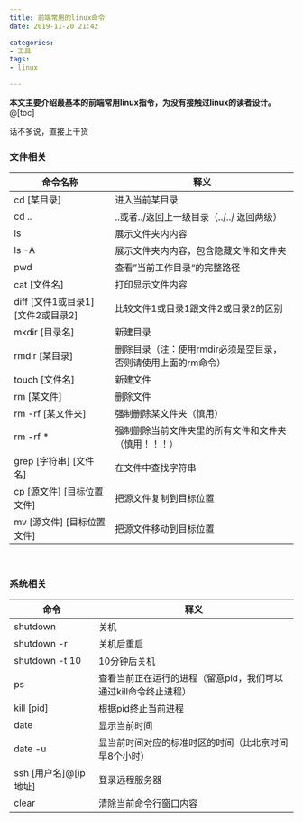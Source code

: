 ```yaml
---
title: 前端常用的linux命令
date: 2019-11-20 21:42

categories:
- 工具
tags:
- linux

---
```


**本文主要介绍最基本的前端常用linux指令，为没有接触过linux的读者设计。**
@[toc]
<br>

话不多说，直接上干货

### 文件相关

| 命令名称                               | 释义                                                         |
| -------------------------------------- | ------------------------------------------------------------ |
| cd  [某目录]                           | 进入当前某目录                                               |
| cd ..                                  | ..或者../返回上一级目录（../../ 返回两级）                   |
| ls                                     | 展示文件夹内内容                                             |
| ls -A                                  | 展示文件夹内内容，包含隐藏文件和文件夹                       |
| pwd                                    | 查看”当前工作目录“的完整路径                                 |
| cat [文件名]                           | 打印显示文件内容                                             |
| diff \[文件1或目录1\] \[文件2或目录2\] | 比较文件1或目录1跟文件2或目录2的区别                         |
| mkdir [目录名]                         | 新建目录                                                     |
| rmdir [某目录]                         | 删除目录（注：使用rmdir必须是空目录，否则请使用上面的rm命令） |
| touch [文件名]                         | 新建文件                                                     |
| rm [某文件]                            | 删除文件                                                     |
| rm -rf [某文件夹]                      | 强制删除某文件夹（慎用）                                     |
| rm -rf *                               | 强制删除当前文件夹里的所有文件和文件夹（慎用！！！）         |
| grep [字符串] [文件名]                 | 在文件中查找字符串                                           |
| cp \[源文件\] \[目标位置文件\]         | 把源文件复制到目标位置                                       |
| mv \[源文件\] \[目标位置文件\]         | 把源文件移动到目标位置                                       |

<br>

### 系统相关

| 命令                      | 释义                                                         |
| ------------------------- | ------------------------------------------------------------ |
| shutdown                  | 关机                                                         |
| shutdown -r               | 关机后重启                                                   |
| shutdown -t 10            | 10分钟后关机                                                 |
| ps                        | 查看当前正在运行的进程（留意pid，我们可以通过kill命令终止进程） |
| kill \[pid\]              | 根据pid终止当前进程                                          |
| date                      | 显示当前时间                                                 |
| date -u                   | 显当前时间对应的标准时区的时间（比北京时间早8个小时）        |
| ssh \[用户名\]@\[ip地址\] | 登录远程服务器                                               |
| clear                     | 清除当前命令行窗口内容                                       |


